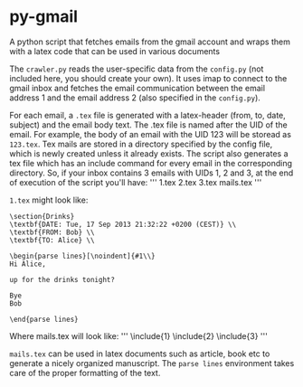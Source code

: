 py-gmail
========

A python script that fetches emails from the gmail account and wraps them with a latex code that can be used in various documents


The `crawler.py` reads the user-specific data from the `config.py` (not included here, you should create your own). It uses imap to connect to the gmail inbox and fetches the email communication between the email address 1 and the email address 2 (also specified in the `config.py`). 

For each email, a `.tex` file is generated with a latex-header (from, to, date, subject) and the email body text. The .tex file is named after the UID of the email. For example, the body of an email with the UID 123 will be storead as `123.tex`. Tex mails are stored in a directory specified by the config file, which is newly created unless it already exists. The script also generates a tex file which has an include command for every email in the corresponding directory.
So, if your inbox contains 3 emails with UIDs 1, 2 and 3, at the end of execution of the script you'll have:
'''
1.tex
2.tex
3.tex
mails.tex
'''

`1.tex` might look like:
```
\section{Drinks}
\textbf{DATE: Tue, 17 Sep 2013 21:32:22 +0200 (CEST)} \\
\textbf{FROM: Bob} \\
\textbf{TO: Alice} \\
 
\begin{parse lines}[\noindent]{#1\\} 
Hi Alice,

up for the drinks tonight?

Bye
Bob

\end{parse lines} 

```

Where mails.tex will look like:
'''
\include{1}
\include{2}
\include{3}
'''


`mails.tex` can be used in latex documents such as article, book etc to generate a nicely organized manuscript. The `parse lines` environment takes care of the proper formatting of the text.

